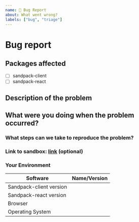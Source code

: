 ```yaml
---
name: 🐛 Bug Report
about: What went wrong?
labels: ["bug", "triage"]
---
```


# Bug report

## Packages affected

-   [ ] sandpack-client
-   [ ] sandpack-react

## Description of the problem

## What were you doing when the problem occurred?

### What steps can we take to reproduce the problem?

<!--
Your best chance of getting this bug looked at quickly is to provide an example.
-->

### Link to sandbox: [link]() (optional)

### Your Environment

| Software                | Name/Version |
| ----------------------- | ------------ |
| Sandpack-client version |              |
| Sandpack-react version  |              |
| Browser                 |              |
| Operating System        |              |
